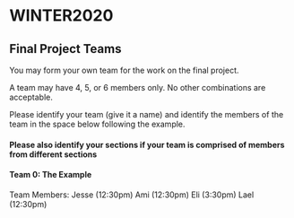# WINTER2020

## Final Project Teams

You may form your own team for the work on the final project. 

A team may have 4, 5, or 6 members only.  No other combinations are acceptable. 

Please identify your team (give it a name) and identify the members of the team in the space below following the example. <h4>Please also identify your sections if your team is comprised of members from different sections</h4>

#### Team 0: The Example
Team Members:
Jesse (12:30pm)
Ami (12:30pm)
Eli (3:30pm)
Lael (12:30pm)
